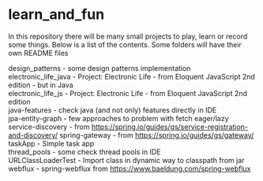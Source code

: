 # learn_and_fun
In this repository there will be many small projects to play, learn or record some things. Below is a list of the
contents. Some folders will have their own README files  

design_patterns - some design patterns implementation  
electronic_life_java - Project: Electronic Life - from Eloquent JavaScript 2nd edition - but in Java   
electronic_life_js - Project: Electronic Life - from Eloquent JavaScript 2nd edition   
java-features - check java (and not only) features directly in IDE  
jpa-entity-graph - few approaches to problem with fetch eager/lazy  
service-discovery - from https://spring.io/guides/gs/service-registration-and-discovery/
spring-gateway - from https://spring.io/guides/gs/gateway/
taskApp - Simple task app  
thread_pools - some check thread pools in IDE  
URLClassLoaderTest - Import class in dynamic way to classpath from jar    
webflux - spring-webflux from https://www.baeldung.com/spring-webflux  
